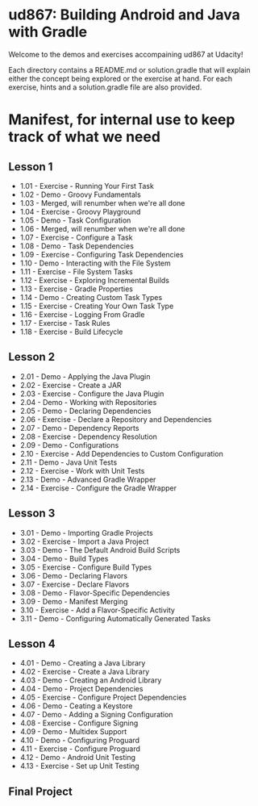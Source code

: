# ud867: Building Android and Java with Gradle

Welcome to the demos and exercises accompaining ud867 at Udacity! 

Each directory contains a README.md or solution.gradle that will explain either
the concept being explored or the exercise at hand. For each exercise, hints
and a solution.gradle file are also provided.

# Manifest, for internal use to keep track of what we need

## Lesson 1

* 1.01 - Exercise - Running Your First Task
* 1.02 - Demo - Groovy Fundamentals
* 1.03 - Merged, will renumber when we're all done
* 1.04 - Exercise - Groovy Playground
* 1.05 - Demo - Task Configuration
* 1.06 - Merged, will renumber when we're all done
* 1.07 - Exercise - Configure a Task
* 1.08 - Demo - Task Dependencies
* 1.09 - Exercise - Configuring Task Dependencies
* 1.10 - Demo - Interacting with the File System
* 1.11 - Exercise - File System Tasks
* 1.12 - Exercise - Exploring Incremental Builds
* 1.13 - Exercise - Gradle Properties
* 1.14 - Demo - Creating Custom Task Types
* 1.15 - Exercise - Creating Your Own Task Type
* 1.16 - Exercise - Logging From Gradle
* 1.17 - Exercise - Task Rules
* 1.18 - Exercise - Build Lifecycle

## Lesson 2

* 2.01 - Demo - Applying the Java Plugin
* 2.02 - Exercise - Create a JAR
* 2.03 - Exercise - Configure the Java Plugin
* 2.04 - Demo - Working with Repositories
* 2.05 - Demo - Declaring Dependencies
* 2.06 - Exercise - Declare a Repository and Dependencies
* 2.07 - Demo - Dependency Reports
* 2.08 - Exercise - Dependency Resolution
* 2.09 - Demo - Configurations
* 2.10 - Exercise - Add Dependencies to Custom Configuration
* 2.11 - Demo - Java Unit Tests
* 2.12 - Exercise - Work with Unit Tests
* 2.13 - Demo - Advanced Gradle Wrapper
* 2.14 - Exercise - Configure the Gradle Wrapper

## Lesson 3

* 3.01 - Demo - Importing Gradle Projects
* 3.02 - Exercise - Import a Java Project
* 3.03 - Demo - The Default Android Build Scripts
* 3.04 - Demo - Build Types
* 3.05 - Exercise - Configure Build Types
* 3.06 - Demo - Declaring Flavors
* 3.07 - Exercise - Declare Flavors
* 3.08 - Demo - Flavor-Specific Dependencies
* 3.09 - Demo - Manifest Merging
* 3.10 - Exercise - Add a Flavor-Specific Activity
* 3.11 - Demo - Configuring Automatically Generated Tasks

## Lesson 4

* 4.01 - Demo - Creating a Java Library
* 4.02 - Exercise - Create a Java Library
* 4.03 - Demo - Creating an Android Library
* 4.04 - Demo - Project Dependencies
* 4.05 - Exercise - Configure Project Dependencies
* 4.06 - Demo - Ceating a Keystore
* 4.07 - Demo - Adding a Signing Configuration
* 4.08 - Exercise - Configure Signing
* 4.09 - Demo - Multidex Support
* 4.10 - Demo - Configuring Proguard
* 4.11 - Exercise - Configure Proguard
* 4.12 - Demo - Android Unit Testing
* 4.13 - Exercise - Set up Unit Testing

## Final Project




